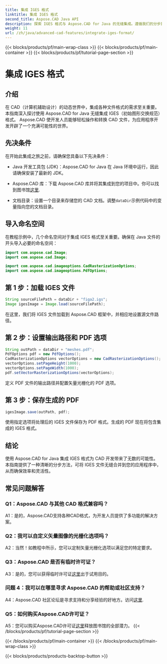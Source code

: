 ```yaml
---
title: 集成 IGES 格式
linktitle: 集成 IGES 格式
second_title: Aspose.CAD Java API
description: 探索 IGES 格式与 Aspose.CAD for Java 的无缝集成。遵循我们的分步指南，利用 Aspose.CAD 的强大功能来提升您的 CAD 开发体验。
weight: 11
url: /zh/java/advanced-cad-features/integrate-iges-format/
---
```


{{< blocks/products/pf/main-wrap-class >}}
{{< blocks/products/pf/main-container >}}
{{< blocks/products/pf/tutorial-page-section >}}

# 集成 IGES 格式

## 介绍

在 CAD（计算机辅助设计）的动态世界中，集成各种文件格式的需求至关重要。本指南深入探讨使用 Aspose.CAD for Java 无缝集成 IGES（初始图形交换规范）格式。 Aspose.CAD 使开发人员能够轻松操作和转换 CAD 文件，为应用程序开发开辟了一个充满可能性的世界。

## 先决条件

在开始此集成之旅之前，请确保您具备以下先决条件：

- Java 开发工具包 (JDK)：Aspose.CAD for Java 在 Java 环境中运行，因此请确保安装了最新的 JDK。

-  Aspose.CAD 库：下载 Aspose.CAD 库并将其集成到您的项目中。你可以找到图书馆[这里](https://releases.aspose.com/cad/java/).

- 文档目录：设置一个目录来存储您的 CAD 文档。调整`dataDir`示例代码中的变量指向您的文档目录。

## 导入命名空间

在教程示例中，几个命名空间对于集成 IGES 格式至关重要。确保在 Java 文件的开头导入必要的命名空间：

```java
import com.aspose.cad.Image;
import com.aspose.cad.Image;

import com.aspose.cad.imageoptions.CadRasterizationOptions;
import com.aspose.cad.imageoptions.PdfOptions;
```

## 第 1 步：加载 IGES 文件

```java
String sourceFilePath = dataDir + "figa2.igs";
Image igesImage = Image.load(sourceFilePath);
```

在这里，我们将 IGES 文件加载到 Aspose.CAD 框架中，并相应地设置源文件路径。

## 第 2 步：设置输出路径和 PDF 选项

```java
String outPath = dataDir + "meshes.pdf";
PdfOptions pdf = new PdfOptions();
CadRasterizationOptions vectorOptions = new CadRasterizationOptions();
vectorOptions.setPageHeight(1000);
vectorOptions.setPageWidth(1000);
pdf.setVectorRasterizationOptions(vectorOptions);
```

定义 PDF 文件的输出路径并配置矢量光栅化的 PDF 选项。

## 第 3 步：保存生成的 PDF

```java
igesImage.save(outPath, pdf);
```

使用指定选项将处理后的 IGES 文件保存为 PDF 格式。生成的 PDF 现在将包含集成的 IGES 格式。

## 结论

使用 Aspose.CAD for Java 集成 IGES 格式为 CAD 开发带来了无数的可能性。本指南提供了一种清晰的分步方法，可将 IGES 文件无缝合并到您的应用程序中，从而确保效率和灵活性。

## 常见问题解答

### Q1：Aspose.CAD 与其他 CAD 格式兼容吗？

A1：是的，Aspose.CAD支持各种CAD格式，为开发人员提供了多功能的解决方案。

### Q2：我可以自定义矢量图像的光栅化选项吗？

A2：当然！如教程中所示，您可以定制矢量光栅化选项以满足您的特定要求。

### Q3：Aspose.CAD 是否有临时许可证？

 A3：是的，您可以获得临时许可证[这里](https://purchase.aspose.com/temporary-license/)出于试用目的。

### 问题 4：我可以在哪里寻求 Aspose.CAD 的帮助或社区支持？

 A4：Aspose.CAD 社区论坛是寻求支持和分享经验的好地方。访问[这里](https://forum.aspose.com/c/cad/19).

### Q5：如何购买Aspose.CAD许可证？

 A5：您可以购买Aspose.CAD许可证[这里](https://purchase.aspose.com/buy)释放图书馆的全部潜力。
{{< /blocks/products/pf/tutorial-page-section >}}

{{< /blocks/products/pf/main-container >}}
{{< /blocks/products/pf/main-wrap-class >}}

{{< blocks/products/products-backtop-button >}}
